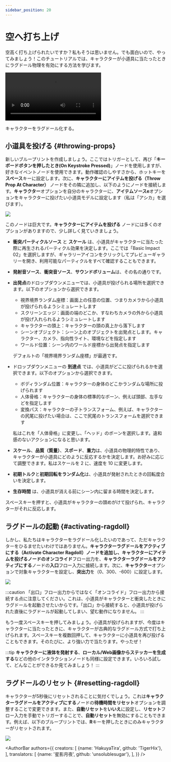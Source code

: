 ```yaml
---
sidebar_position: 20
---
```


# 空へ打ち上げ

空高く打ち上げられたいですか？私もそうは思いません。でも面白いので、やってみましょう！このチュートリアルでは、キャラクターが小道具に当たったときにラグドール物理を有効にする方法を学びます。

<div style={{width: '100%'}} className="video-box"><video controls loop src="/jp/doc-img/ragdoll.mp4" /></div>
<p class="img-desc">キャラクターをラグドール化する。</p>

## 小道具を投げる {#throwing-props}

新しいブループリントを作成しましょう。ここではトリガーとして、再び「**キーボードボタンを押したとき(On Keystroke Pressed)**」ノードを使用しますが、好きなイベントノードを使用できます。動作確認のしやすさから、ホットキーを**スペース**キーに設定します。次に、**キャラクターにアイテムを投げる（Throw Prop At Character）** ノードをその隣に追加し、以下のようにノードを接続します。**キャラクター**オプションを自分のキャラクターに、**アイテムソースe**オプションをキャラクターに投げたい小道具モデルに設定します（私は「アシカ」を選びます）。

![](/doc-img/jp-blueprint-ragdoll-1.png)

このノードは巨大です。**キャラクターにアイテムを投げる** ノードには多くのオプションがありますので、少し詳しく見ていきましょう。


* **衝突パーティクルソース** と **スケール** は、小道具がキャラクターに当たった際に再生されるパーティクル効果を決定します。ここでは「Basic Impact 02」を選択しますが、ギャラリーアイコンをクリックしてプレビューギャラリーを開き、利用可能なパーティクルをすべて確認することもできます。
* **発射音ソース**、**衝突音ソース**、**サウンドボリューム**は、その名の通りです。
* **出発点**のドロップダウンメニューでは、小道具が投げられる場所を選択できます。以下のオプションから選択できます。
  * 視界境界ランダム座標：画面上の任意の位置、つまりカメラから小道具が投げられるようシミュレートします
  * スクリーンエッジ：画面の端のどこか、すなわちカメラの外から小道具が投げ入れられるようシミュレートします
  * キャラクターの頭上：キャラクターの頭の真上から落下します
  * シーンオブジェクト：シーン上のオブジェクトを出発点とします。キャラクター、カメラ、指向性ライト、環境などを指定します
  * ワールド位置：シーン内のワールド座標から出発点を指定します

  デフォルトの「視界境界ランダム座標」が最適です。
* ドロップダウンメニューの **到達点** では、小道具がどこに投げられるかを選択できます。以下のオプションから選択できます。
  * ボディランダム位置：キャラクターの身体のどこかランダムな場所に投げられます　
  * 人体骨格：キャラクターの身体の標準的なボーン、例えば頭部、左手などを指定します
  * 変換パス：キャラクターの子トランスフォーム、例えば、キャラクターの尻尾に投げたい場合は、ここで尻尾のトランスフォームを選択できます

  私はこれを「人体骨格」に変更し、「ヘッド」のボーンを選択します。違和感のないアクションになると思います。
* **スケール**、**品質（質量）**、**スポード**、**重力**は、小道具の物理的特性であり、キャラクターが小道具にどのように反応するかを決定します。お好みに応じて調整できます。私はスケールを 2 に、速度を 10 に変更します。
* **初期トルク**と**初期回転をランダム化**は、小道具が発射されたときの回転度合いを決定します。
* **生存時間** は、小道具が消える前にシーン内に留まる時間を決定します。

スペースキーを押すと、小道具がキャラクターの頭めがけて投げられ、キャラクターがそれに反応します。

## ラグドールの起動 {#activating-ragdoll}

しかし、私たちはキャラクターをラグドール化したいのであって、ただキャラクターをひるませたいわけではありません。**キャラクターラグドールをアクティブにする（Activate Character Ragdoll）**ノードを追加し、**キャラクターにアイテムを投げる**ノードの**オンコライド**フロー出力を、**キャラクターラグドールをアクティブにする**ノードの**入口**フロー入力に接続します。次に、**キャラクター**オプションで対象キャラクターを設定し、**突出力**を（0、300、-600）に設定します。

![](/doc-img/jp-blueprint-ragdoll-2.png)

:::caution
「出口」フロー出力からではなく「オンコライド」フロー出力から接続する点に注意してください。これは、小道具がキャラクターと衝突したときにラグドールを起動させたいからです。「出口」から接続すると、小道具が投げられた直後にラグドールが起動してしまい、望む動作になりません。
:::

もう一度スペースキーを押してみましょう。小道具が投げられますが、今度はキャラクターに当たったときに、キャラクターが古典的なラグドール方式で打ち上げられます。スペースキーを複数回押して、キャラクターに小道具を再び投げることもできます。そのたびに、より強い力で当たります。やったぜ！

:::tip
**キャラクターに液体を発射する**、**ローカル/Web画像からステッカーを生成する**などの他のインタラクションノードも同様に設定できます。いろいろ試して、どんなことができるか見てみましょう！
:::

## ラグドールのリセット {#resetting-ragdoll}

キャラクターが5秒後にリセットされることに気付くでしょう。これは**キャラクターラグドールをアクティブにする**ノードの**待機時間をリセット**オプションを調整することで変更できます。また、**自動リセット**を**いいえ**に設定し、**リセット**フロー入力を手動でトリガーすることで、**自動リセット**を無効にすることもできます。例えば、以下のブループリントでは、**R**キーを押したときにのみキャラクターがリセットされます。

![](/doc-img/jp-blueprint-ragdoll-3.png)

<AuthorBar authors={{
  creators: [
    {name: 'HakuyaTira', github: 'TigerHix'},
  ],
  translators: [
    {name: '星影月夜', github: 'unsolublesugar'},
  ],
}} />
